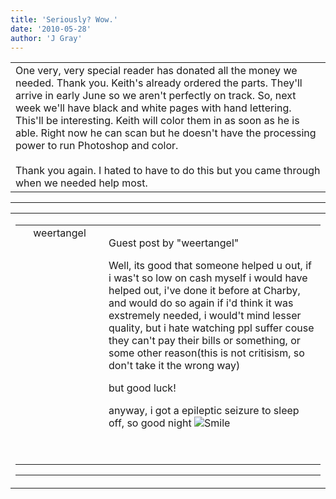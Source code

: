 ```yaml
---
title: 'Seriously? Wow.'
date: '2010-05-28'
author: 'J Gray'
---
```


<div>
<!-- Main content here -->
<table border="0" class="post"><tbody><tr><td>
   
   <div class="post_body">
       One very, very special reader has donated all the money we needed. Thank you. Keith's already ordered the parts. They'll arrive in early June so we aren't perfectly on track. So, next week we'll have black and white pages with hand lettering. This'll be interesting. Keith will color them in as soon as he is able. Right now he can scan but he doesn't have the processing power to run Photoshop and color.<br><br>Thank you again. I hated to have to do this but you came through when we needed help most.<br>
   </div>
   </td></tr>
   </tbody></table><hr><table style="width:100%; border:0;" class="comment_table"><tbody><tr><td width="100%"><a name=""> </a><div style="width:100%;" class="comment"><table border="0" width="100%"><tbody><tr><td align="center" valign="top" width="125">
<span class="comment_title"><center>weertangel<br></center><a name="68">&nbsp;</a></span><br>
<center><img src="https://www.gravatar.com/avatar.php?gravatar_id=1d9d96987c3709dcf53e59cf6c659b81&amp;default=http%3A%2F%2Fmysteriesofthearcana.com%2Ftemplates%2Fmain%2Fimages%2Favatar.gif&amp;size=80&amp;rating=g" border="0" alt=""></center>
</td>
<td valign="top">


<p class="comment_text"> </p><p class="comment_text"><span class="forum_info">Guest post by "weertangel"</span><br> </p><p>Well, its good that someone helped u out, if i was't so low on cash myself i would have helped out, i've done it before at Charby, and would do so again if i'd think it was exstremely needed, i would't mind lesser quality, but i hate watching ppl suffer couse they can't pay their bills or something, or some other reason(this is not critisism, so don't take it the wrong way)</p> <p>but good luck!</p> <p>anyway, i got a epileptic seizure to sleep off, so good night <img src="/smilies/smile.gif" alt="Smile" border="0"></p> <p>&nbsp;</p>
 

</td></tr></tbody></table>
<hr></div></td></tr></tbody></table>
<!-- End main content -->
              </div>
